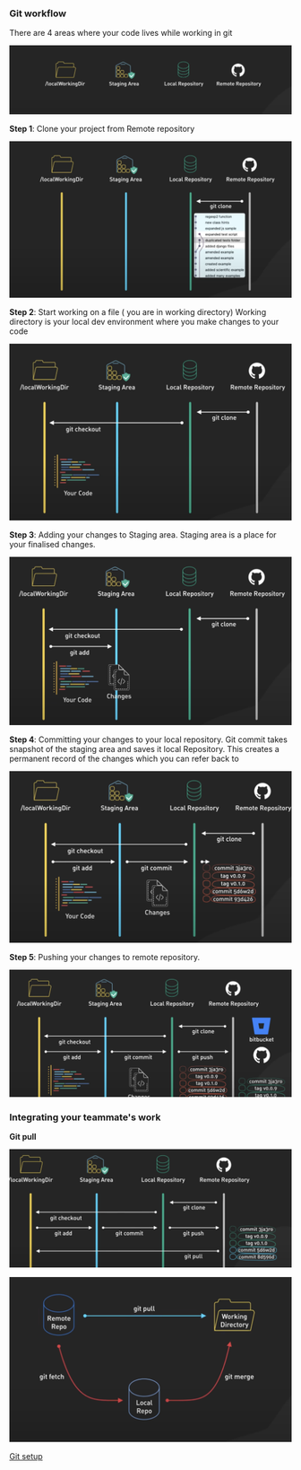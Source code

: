 ### Git workflow

There are 4 areas where your code lives while working in git

![alt text](../images/workflow-1.png)

**Step 1**: Clone your project from Remote repository

![alt text](../images/workflow-2.png)

**Step 2**: Start working on a file ( you are in working directory)
Working directory is your local dev environment where you make changes to your code

![alt text](../images/workflow-3.png)

**Step 3**: Adding your changes to Staging area.
Staging area is a place for your finalised changes.

![alt text](../images/workflow-4.png)

**Step 4**: Committing your changes to your local repository.
Git commit takes snapshot of the staging area and saves it local Repository.
This creates a permanent record of the changes which you can refer back to

![alt text](../images/workflow-5.png)

**Step 5**: Pushing your changes to remote repository.

![alt text](../images/workflow-6.png)

### Integrating your teammate's work

**Git pull**

![alt text](../images/workflow-7.png)

![alt text](../images/workflow-8.png)

[Git setup](setup.md)
